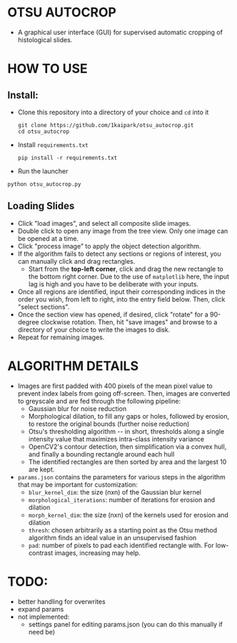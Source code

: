 # OTSU AUTOCROP
* A graphical user interface (GUI) for supervised automatic cropping of histological slides.

# HOW TO USE
## Install:
* Clone this repository into a directory of your choice and `cd` into it
  ```
  git clone https://github.com/1kaipark/otsu_autocrop.git
  cd otsu_autocrop
  ```
* Install `requirements.txt`
  ```
  pip install -r requirements.txt
  ```
* Run the launcher
```
python otsu_autocrop.py
```
## Loading Slides
* Click "load images", and select all composite slide images.
* Double click to open any image from the tree view. Only one image can be opened at a time. 
* Click "process image" to apply the object detection algorithm.
* If the algorithm fails to detect any sections or regions of interest, you can manually click and drag rectangles.
  * Start from the **top-left corner**, click and drag the new rectangle to the bottom right corner. Due to the use of `matplotlib` here, the input lag is high and you have to be deliberate with your inputs.
* Once all regions are identified, input their corresponding indices in the order you wish, from left to right, into the entry field below. Then, click "select sections".
* Once the section view has opened, if desired, click "rotate" for a 90-degree clockwise rotation. Then, hit "save images" and browse to a directory of your choice to write the images to disk.
* Repeat for remaining images.

# ALGORITHM DETAILS
* Images are first padded with 400 pixels of the mean pixel value to prevent index labels from going off-screen. Then, images are converted to greyscale and are fed through the following pipeline:
  * Gaussian blur for noise reduction
  * Morphological dilation, to fill any gaps or holes, followed by erosion, to restore the original bounds (further noise reduction)
  * Otsu's thresholding algorithm -- in short, thresholds along a single intensity value that maximizes intra-class intensity variance
  * OpenCV2's contour detection, then simplification via a convex hull, and finally a bounding rectangle around each hull
  * The identified rectangles are then sorted by area and the largest 10 are kept.
* `params.json` contains the parameters for various steps in the algorithm that may be important for customization:
  * `blur_kernel_dim`: the size (nxn) of the Gaussian blur kernel
  * `morphological_iterations`: number of iterations for erosion and dilation
  * `morph_kernel_dim`: the size (nxn) of the kernels used for erosion and dilation
  * `thresh`: chosen arbitrarily as a starting point as the Otsu method algorithm finds an ideal value in an unsupervised fashion
  * `pad`: number of pixels to pad each identified rectangle with. For low-contrast images, increasing may help.

# TODO:
* better handling for overwrites
* expand params
* not implemented:
  * settings panel for editing params.json (you can do this manually if need be)
